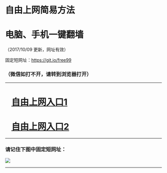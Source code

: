 ﻿# 自由上网简易方法

# 电脑、手机一键翻墙

（2017/10/09 更新，网址有效）

固定短网址：https://git.io/free99

### （微信如打不开，请转到浏览器打开）


***





# &nbsp;&nbsp; <a href="http://ft475624663.fwq-tz-1001.info/fwqtz01.html?t=100900110181 " target="_blank">自由上网入口1</a>
# &nbsp;&nbsp; <a href="http://ft320377480.fwq-tz-1002.info/fwqtz02.html?t=100900132562 " target="_blank">自由上网入口2</a>
***

### 请记住下图中固定短网址：

<img src="https://s3-us-west-2.amazonaws.com/fwq-1001/yjfq-20170905okok.png" /> 


***

